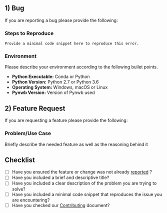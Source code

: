 ## 1) Bug

If you are reporting a bug please provide the following:
### Steps to Reproduce
```
Provide a minimal code snippet here to reproduce this error.
```
### Environment
Please describe your environment according to the following bullet points.
- **Python Executable:** Conda or Python
- **Python Version:** Python 2.7 or Python 3.6
- **Operating System:** Windows, macOS or Linux
- **Pynwb Version:** Version of Pynwb used

## 2) Feature Request
If you are requesting a feature please provide the following:

### Problem/Use Case
Briefly describe the needed feature as well as the reasoning behind it

## Checklist

- [ ] Have you ensured the feature or change was not already [reported](https://github.com/NeurodataWithoutBorders/pynwb/issues/) ?
- [ ] Have you included a brief and descriptive title?
- [ ] Have you included a clear description of the problem you are trying to solve?
- [ ] Have you included a minimal code snippet that reproduces the issue you are encountering?
- [ ] Have you checked our [Contributing](https://github.com/NeurodataWithoutBorders/pynwb/blob/dev/docs/CONTRIBUTING.rst) document?
